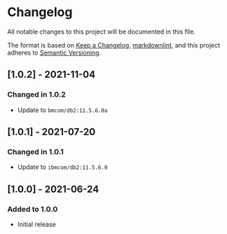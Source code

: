 # Changelog

All notable changes to this project will be documented in this file.

The format is based on [Keep a Changelog](https://keepachangelog.com/en/1.0.0/),
[markdownlint](https://dlaa.me/markdownlint/),
and this project adheres to [Semantic Versioning](https://semver.org/spec/v2.0.0.html).

## [1.0.2] - 2021-11-04

### Changed in 1.0.2

- Update to `bmcom/db2:11.5.6.0a`

## [1.0.1] - 2021-07-20

### Changed in 1.0.1

- Update to `ibmcom/db2:11.5.6.0`

## [1.0.0] - 2021-06-24

### Added to 1.0.0

- Initial release
